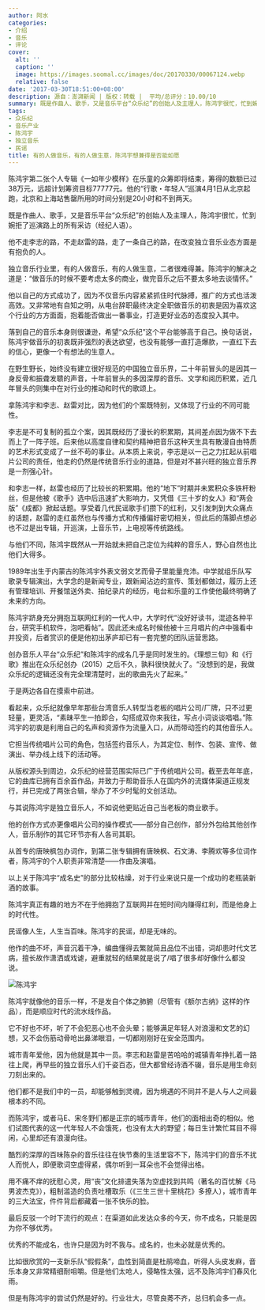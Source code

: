 ```yaml
---
author: 阿水
categories:
- 介绍
- 音乐
- 评论
cover:
  alt: ''
  caption: ''
  image: https://images.soomal.cc/images/doc/20170330/00067124.webp
  relative: false
date: '2017-03-30T18:51:00+08:00'
description: 源自：澎湃新闻 | 版权：转载 |  平均/总评分：10.00/10
summary: 既是作曲人、歌手，又是音乐平台“众乐纪”的创始人及主理人，陈鸿宇很忙，忙到婉拒了巡演路上的所有采访（经纪人语）。他不走李志的路，不走赵雷的路，走了一条自己的路，在改变独立音乐业态方面是有抱负的人……
tags:
- 众乐纪
- 音乐产业
- 陈鸿宇
- 独立音乐
- 民谣
title: 有的人做音乐，有的人做生意，陈鸿宇想兼得是否能如愿
---
```


陈鸿宇第二张个人专辑《一如年少模样》在乐童的众筹即将结束，筹得的数额已过38万元，远超计划筹资目标77777元。他的“行歌・年轻人”巡演4月1日从北京起跑，北京和上海站售罄所用的时间分别是20小时和不到两天。

既是作曲人、歌手，又是音乐平台“众乐纪”的创始人及主理人，陈鸿宇很忙，忙到婉拒了巡演路上的所有采访（经纪人语）。

他不走李志的路，不走赵雷的路，走了一条自己的路，在改变独立音乐业态方面是有抱负的人。

独立音乐行业里，有的人做音乐，有的人做生意，二者很难得兼。陈鸿宇的解决之道是：“做音乐的时候不要考虑太多的商业，做完音乐之后不要太多地去谈情怀。”

他以自己的方式成功了，因为不仅音乐内容紧紧抓住时代脉搏，推广的方式也活泼高效。又非常地有自知之明，从电台辞职最终决定全职做音乐的初衷是因为喜欢这个行业的方方面面，抱着能否做出一番事业，打造更好业态的态度投入其中。

落到自己的音乐本身则很谦逊，希望“众乐纪”这个平台能够高于自己。换句话说，陈鸿宇做音乐的初衷既非强烈的表达欲望，也没有能够一直打造爆款，一直红下去的信心，更像一个有想法的生意人。

在野生野长，始终没有建立很好规范的中国独立音乐界，二十年前冒头的是因其一身反骨和振聋发聩的声音，十年前冒头的多因深厚的音乐、文学和阅历积累，近几年冒头的则集中在对行业的推动和时代的歌颂上。

拿陈鸿宇和李志、赵雷对比，因为他们的个案既特别，又体现了行业的不同可能性。

李志是不可复制的孤立个案，因其既经历了漫长的积累期，其间差点因为做不下去而上了一阵子班。后来他以高度自律和契约精神把音乐这种天生具有散漫自由特质的艺术形式变成了一丝不苟的事业。从本质上来说，李志是以一己之力扛起从前唱片公司的责任，他走的仍然是传统音乐行业的道路，但是对不甚兴旺的独立音乐界是一剂强心针。

和李志一样，赵雷也经历了比较长的积累期。他的“地下”时期并未累积众多铁杆粉丝，但是他被《歌手》选中后迅速扩大影响力，又凭借《三十岁的女人》和“两会版”《成都》掀起话题。享受着几代民谣歌手们攒下的红利，又引发刺到大众痛点的话题，赵雷的走红虽然也与传播方式和传播偏好密切相关，但此后的落脚点想必也不过是出专辑，开巡演，上音乐节，上电视等传统路线。

与他们不同，陈鸿宇既然从一开始就未把自己定位为纯粹的音乐人，野心自然也比他们大得多。

1989年出生于内蒙古的陈鸿宇外表文弱文艺而骨子里能量充沛。中学就组乐队写歌录专辑演出，大学念的是新闻专业，跟新闻沾边的宣传、策划都做过，履历上还有管理培训、开餐馆送外卖、拍纪录片的经历，电台和乐童的工作使他最终明确了未来的方向。

陈鸿宇跻身充分拥抱互联网红利的一代人中，大学时代“没好好读书，混迹各种平台，研究手机软件，泡吧看帖”。因此还未成名时候他被十三月唱片的卢中强看中并投资，后者赏识的便是他初出茅庐却已有一套完整的团队运营思路。

创办音乐人平台“众乐纪”和陈鸿宇的成名几乎是同时发生的。《理想三旬》和《行歌》推出在众乐纪创办（2015）之后不久，孰料很快就火了。“没想到的是，我做众乐纪的逻辑还没有完全理清楚时，出的歌曲先火了起来。”

于是两边各自在摸索中前进。

看起来，众乐纪就像早年那些台湾音乐人转型当老板的唱片公司/厂牌，只不过更轻量，更灵活，“素昧平生一拍即合，勾搭成双你来我往，写点小词谈谈唱唱。”陈鸿宇的初衷是利用自己的名声和资源作为流量入口，从而带动签约的其他音乐人。

它担当传统唱片公司的角色，包括签约音乐人，为其定位、制作、包装、宣传、做演出、举办线上线下的活动等。

从版权源头到周边，众乐纪的经营范围实际已广于传统唱片公司。截至去年年底，它的曲库已拥有百余首作品，并致力于帮助音乐人在国内外的流媒体渠道正规发行，并已完成了两张合辑，举办了不少时髦的文创活动。

与其说陈鸿宇是独立音乐人，不如说他更贴近自己当老板的商业歌手。

他的创作方式亦更像唱片公司的操作模式――部分自己创作，部分外包给其他创作人，音乐制作的其它环节亦有人各司其职。

从首专的唐映枫包办词作，到第二张专辑拥有唐映枫、石文涛、李腾欢等多位词作者，陈鸿宇的个人职责非常清楚――作曲及演唱。

以上关于陈鸿宇“成名史”的部分比较枯燥，对于行业来说只是一个成功的老瓶装新酒的故事。

陈鸿宇真正有趣的地方不在于他拥抱了互联网并在短时间内赚得红利，而是他身上的时代性。

民谣像人生，人生当百味。陈鸿宇的民谣，却是无味的。

他作的曲不坏，声音沉着干净，编曲懂得去繁就简且品位不出错，词却患时代文艺病，擅长故作潇洒或戏谑，避重就轻的结果就是说了/唱了很多却好像什么都没说。

![陈鸿宇](https://images.soomal.cc/images/doc/20170330/00067124.webp)





陈鸿宇就像他的音乐一样，不是发自个体之肺腑（尽管有《额尔古纳》这样的作品），而是顺应时代的流水线作品。

它不好也不坏，听了不会犯恶心也不会头晕；能够满足年轻人对浪漫和文艺的幻想，又不会伤筋动骨呛出鼻涕眼泪，一切都刚刚好在安全范围内。

城市青年爱他，因为他就是其中一员。李志和赵雷是苦哈哈的城镇青年挣扎着一路往上爬，再早些的独立音乐人们千姿百态，但大都曾经诗酒不辍，音乐是用生命刻刀刻出来的。

他们都不是我们中的一员，却能够触到灵魂，因为境遇的不同并不是人与人之间最根本的不同。

而陈鸿宇，或者马E、宋冬野们都是正宗的城市青年，他们的面相出奇的相似。他们试图代表的这一代年轻人不会饿死，也没有太大的野望；每日生计繁忙耳目不得闲，心里却还有浪漫向往。

酷烈的深厚的百味陈杂的音乐往往在快节奏的生活里容不下，陈鸿宇们的音乐不扰人而悦人，即便歌词空虚得紧，偶尔听到一耳朵也不会觉得出格。

用不痛不痒的抚慰心灵，用“丧”文化排遣失落为空虚找到共鸣（著名的百忧解《马男波杰克》），粗制滥造的负责吐槽取乐（《三生三世十里桃花》多撩人），城市青年的三大法宝，件件背后都藏着一张不快乐的脸。

最后反驳一个时下流行的观点：在渠道如此发达众多的今天，你不成名，只能是因为你不够优秀。

优秀的不能成名，也许只是因为时不我与。成名的，也未必就是优秀的。

比如很欣赏的一支新乐队“假假条”，血性到简直是杜鹃啼血，听得人头皮发麻，音乐本身又非常精细耐咀嚼。但是他们太呛人，侵略性太强，远不及陈鸿宇们春风化雨。

但是有陈鸿宇的尝试仍然是好的。行业壮大，尽管良莠不齐，总归机会多一点。